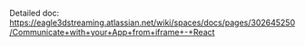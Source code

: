 Detailed  doc:
https://eagle3dstreaming.atlassian.net/wiki/spaces/docs/pages/302645250/Communicate+with+your+App+from+iframe+-+React
